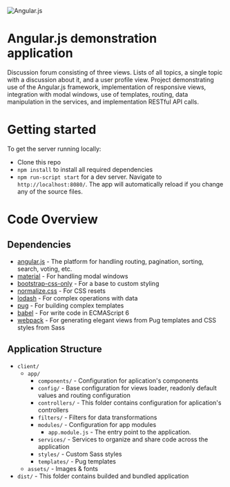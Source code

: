 ![Angular.js](https://upload.wikimedia.org/wikipedia/commons/f/fc/AngularJS-large.png)

# Angular.js demonstration application

Discussion forum consisting of three views. 
Lists of all topics, a single topic with a discussion about it, and a user profile view. 
Project demonstrating use of the Angular.js framework, 
implementation of responsive views, integration with modal windows, 
use of templates, routing, data manipulation in the services, 
and implementation RESTful API calls.

# Getting started

To get the server running locally:

- Clone this repo
- `npm install` to install all required dependencies
- `npm run-script start` for a dev server. Navigate to `http://localhost:8080/`. The app will automatically reload if you change any of the source files.

# Code Overview

## Dependencies

- [angular.js](https://github.com/angular/angular.js) - The platform for handling routing, pagination, sorting, search, voting, etc.
- [material](https://github.com/angular/material) - For handling modal windows
- [bootstrap-css-only](https://github.com/fyockm/bootstrap-css-only) - For a base to custom styling
- [normalize.css](https://github.com/necolas/normalize.css) - For CSS resets
- [lodash](https://github.com/lodash/lodash) - For complex operations with data
- [pug](https://github.com/pugjs/pug) - For building complex templates
- [babel](https://github.com/babel/babel) - For write code in ECMAScript 6
- [webpack](https://github.com/gulpjs/gulp) - For generating elegant views from Pug templates and CSS styles from Sass 

## Application Structure

- `client/`
    - `app/`
        - `components/` - Configuration for aplication's components
        - `config/` - Base configuration for views loader, readonly default values and routing configuration
        - `controllers/` - This folder contains configuration for aplication's controllers
        - `filters/` - Filters for data transformations 
        - `modules/` - Configuration for app modules
            - `app.module.js` - The entry point to the application.
        - `services/` - Services to organize and share code across the application
        - `styles/` - Custom Sass styles
        - `templates/` - Pug templates
    - `assets/` - Images & fonts
- `dist/` - This folder contains builded and bundled application

